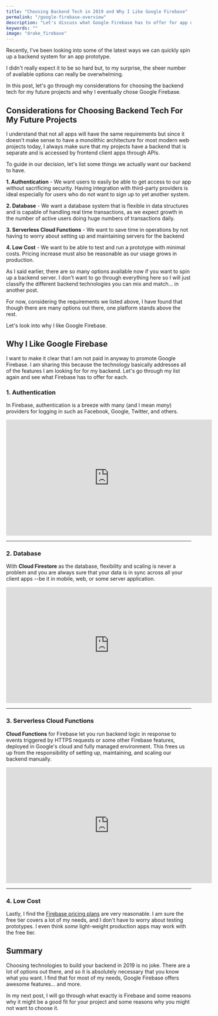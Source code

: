 ```yaml
---
title: "Choosing Backend Tech in 2019 and Why I Like Google Firebase"
permalink: "/google-firebase-overview"
description: "Let's discuss what Google Firebase has to offer for app development in 2019."
keywords: ""
image: "drake_firebase"
---
```


Recently, I've been looking into some of the latest ways we can quickly spin up a backend system for an app prototype.

I didn't really expect it to be so hard but, to my surprise, the sheer number of available options can really be overwhelming.

In this post, let's go through my considerations for choosing the backend tech for my future projects and why I eventually chose Google Firebase.<!--more-->

## Considerations for Choosing Backend Tech For My Future Projects

I understand that not all apps will have the same requirements but since it doesn't make sense to have a monolithic architecture for most modern web projects today, I always make sure that my projects have a backend that is separate and is accessed by frontend client apps through APIs.

To guide in our decision, let's list some things we actually want our backend to have.

**1. Authentication** - We want users to easily be able to get access to our app without sacrificing security. Having integration with third-party providers is ideal especially for users who do not want to sign up to yet another system.

**2. Database** - We want a database system that is flexible in data structures and is capable of handling real time transactions, as we expect growth in the number of active users doing huge numbers of transactions daily.

**3. Serverless Cloud Functions** - We want to save time in operations by not having to worry about setting up and maintaining servers for the backend

**4. Low Cost** - We want to be able to test and run a prototype with minimal costs. Pricing increase must also be reasonable as our usage grows in production.

As I said earlier, there are so many options available now if you want to spin up a backend server. I don't want to go through everything here so I will just classify the different backend technologies you can mix and match... in another post.

For now, considering the requirements we listed above, I have found that though there are many options out there, one platform stands above the rest.

Let's look into why I like Google Firebase.

## Why I Like Google Firebase

I want to make it clear that I am not paid in anyway to promote Google Firebase. I am sharing this because the technology basically addresses all of the features I am looking for for my backend. Let's go through my list again and see what Firebase has to offer for each.

### 1. Authentication

In Firebase, authentication is a breeze with many (and I mean _many_) providers for logging in such as Facebook, Google, Twitter, and others.

<div class="embed-container">
<iframe width="560" height="315" src="https://www.youtube.com/embed/8sGY55yxicA" frameborder="0" allow="accelerometer; autoplay; encrypted-media; gyroscope; picture-in-picture" allowfullscreen></iframe>
</div>

---

### 2. Database

With **Cloud Firestore** as the database, flexibility and scaling is never a problem and you are always sure that your data is in sync across all your client apps --be it in mobile, web, or some server application.

<div class="embed-container">
<iframe width="560" height="315" src="https://www.youtube.com/embed/QcsAb2RR52c" frameborder="0" allow="accelerometer; autoplay; encrypted-media; gyroscope; picture-in-picture" allowfullscreen></iframe>
</div>

---

### 3. Serverless Cloud Functions

**Cloud Functions** for Firebase let you run backend logic in response to events triggered by HTTPS requests or some other Firebase features, deployed in Google's cloud and fully managed environment. This frees us up from the responsibility of setting up, maintaining, and scaling our backend manually.

<div class="embed-container">
<iframe width="560" height="315" src="https://www.youtube.com/embed/vr0Gfvp5v1A" frameborder="0" allow="accelerometer; autoplay; encrypted-media; gyroscope; picture-in-picture" allowfullscreen></iframe>
</div>

---

### 4. Low Cost

Lastly, I find the [Firebase pricing plans](https://firebase.google.com/pricing) are very reasonable. I am sure the free tier covers a lot of my needs, and I don't have to worry about testing prototypes. I even think _some_ light-weight production apps may work with the free tier.

## Summary

Choosing technologies to build your backend in 2019 is no joke. There are a lot of options out there, and so it is absolutely necessary that you know what you want. I find that for most of my needs, Google Firebase offers awesome features... and more.

In my next post, I will go through what exactly is Firebase and some reasons why it might be a good fit for your project and some reasons why you might not want to choose it.
